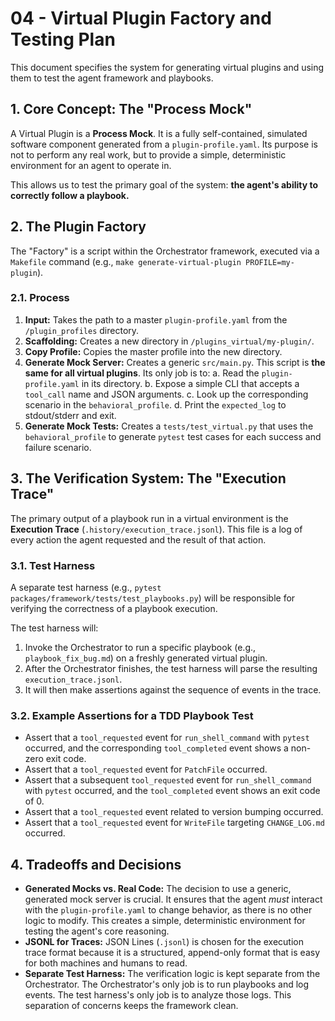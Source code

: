 # 04 - Virtual Plugin Factory and Testing Plan

This document specifies the system for generating virtual plugins and using them to test the agent framework and playbooks.

## 1. Core Concept: The "Process Mock"

A Virtual Plugin is a **Process Mock**. It is a fully self-contained, simulated software component generated from a `plugin-profile.yaml`. Its purpose is not to perform any real work, but to provide a simple, deterministic environment for an agent to operate in.

This allows us to test the primary goal of the system: **the agent's ability to correctly follow a playbook.**

## 2. The Plugin Factory

The "Factory" is a script within the Orchestrator framework, executed via a `Makefile` command (e.g., `make generate-virtual-plugin PROFILE=my-plugin`).

### 2.1. Process
1.  **Input:** Takes the path to a master `plugin-profile.yaml` from the `/plugin_profiles` directory.
2.  **Scaffolding:** Creates a new directory in `/plugins_virtual/my-plugin/`.
3.  **Copy Profile:** Copies the master profile into the new directory.
4.  **Generate Mock Server:** Creates a generic `src/main.py`. This script is **the same for all virtual plugins**. Its only job is to:
    a. Read the `plugin-profile.yaml` in its directory.
    b. Expose a simple CLI that accepts a `tool_call` name and JSON arguments.
    c. Look up the corresponding scenario in the `behavioral_profile`.
    d. Print the `expected_log` to stdout/stderr and exit.
5.  **Generate Mock Tests:** Creates a `tests/test_virtual.py` that uses the `behavioral_profile` to generate `pytest` test cases for each success and failure scenario.

## 3. The Verification System: The "Execution Trace"

The primary output of a playbook run in a virtual environment is the **Execution Trace** (`.history/execution_trace.jsonl`). This file is a log of every action the agent requested and the result of that action.

### 3.1. Test Harness
A separate test harness (e.g., `pytest packages/framework/tests/test_playbooks.py`) will be responsible for verifying the correctness of a playbook execution.

The test harness will:
1.  Invoke the Orchestrator to run a specific playbook (e.g., `playbook_fix_bug.md`) on a freshly generated virtual plugin.
2.  After the Orchestrator finishes, the test harness will parse the resulting `execution_trace.jsonl`.
3.  It will then make assertions against the sequence of events in the trace.

### 3.2. Example Assertions for a TDD Playbook Test
- Assert that a `tool_requested` event for `run_shell_command` with `pytest` occurred, and the corresponding `tool_completed` event shows a non-zero exit code.
- Assert that a `tool_requested` event for `PatchFile` occurred.
- Assert that a subsequent `tool_requested` event for `run_shell_command` with `pytest` occurred, and the `tool_completed` event shows an exit code of 0.
- Assert that a `tool_requested` event related to version bumping occurred.
- Assert that a `tool_requested` event for `WriteFile` targeting `CHANGE_LOG.md` occurred.

## 4. Tradeoffs and Decisions

- **Generated Mocks vs. Real Code:** The decision to use a generic, generated mock server is crucial. It ensures that the agent *must* interact with the `plugin-profile.yaml` to change behavior, as there is no other logic to modify. This creates a simple, deterministic environment for testing the agent's core reasoning.
- **JSONL for Traces:** JSON Lines (`.jsonl`) is chosen for the execution trace format because it is a structured, append-only format that is easy for both machines and humans to read.
- **Separate Test Harness:** The verification logic is kept separate from the Orchestrator. The Orchestrator's only job is to run playbooks and log events. The test harness's only job is to analyze those logs. This separation of concerns keeps the framework clean.
